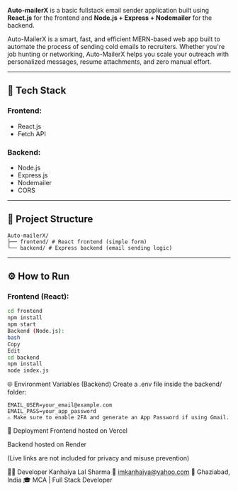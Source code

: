 **Auto-mailerX** is a basic fullstack email sender application built using **React.js** for the frontend and **Node.js + Express + Nodemailer** for the backend.

Auto-MailerX is a smart, fast, and efficient MERN-based web app built to automate the process of sending cold emails to recruiters. Whether you're job hunting or networking, Auto-MailerX helps you scale your outreach with personalized messages, resume attachments, and zero manual effort.

---

## 🔧 Tech Stack

### Frontend:
- React.js
- Fetch API

### Backend:
- Node.js
- Express.js
- Nodemailer
- CORS

---

## 📁 Project Structure
```
Auto-mailerX/
├── frontend/ # React frontend (simple form)
└── backend/ # Express backend (email sending logic)
```


---

## ⚙️ How to Run

### Frontend (React):
```bash
cd frontend
npm install
npm start
Backend (Node.js):
bash
Copy
Edit
cd backend
npm install
node index.js
```

🌐 Environment Variables (Backend)
Create a .env file inside the backend/ folder:
```
EMAIL_USER=your_email@example.com
EMAIL_PASS=your_app_password
⚠️ Make sure to enable 2FA and generate an App Password if using Gmail.
```
🚀 Deployment
Frontend hosted on Vercel

Backend hosted on Render

(Live links are not included for privacy and misuse prevention)

👨‍💻 Developer
Kanhaiya Lal Sharma
📩 imkanhaiya@yahoo.com
📍 Ghaziabad, India
🎓 MCA | Full Stack Developer
